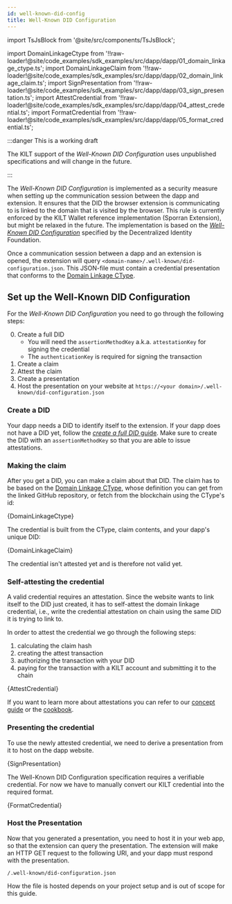 ```yaml
---
id: well-known-did-config
title: Well-Known DID Configuration
---
```



import TsJsBlock from '@site/src/components/TsJsBlock';

import DomainLinkageCtype from '!!raw-loader!@site/code_examples/sdk_examples/src/dapp/dapp/01_domain_linkage_ctype.ts';
import DomainLinkageClaim from '!!raw-loader!@site/code_examples/sdk_examples/src/dapp/dapp/02_domain_linkage_claim.ts';
import SignPresentation from '!!raw-loader!@site/code_examples/sdk_examples/src/dapp/dapp/03_sign_presentation.ts';
import AttestCredential from '!!raw-loader!@site/code_examples/sdk_examples/src/dapp/dapp/04_attest_credential.ts';
import FormatCredential from '!!raw-loader!@site/code_examples/sdk_examples/src/dapp/dapp/05_format_credential.ts';

:::danger This is a working draft

The KILT support of the *Well-Known DID Configuration* uses unpublished specifications and will change in the future.

:::

The *Well-Known DID Configuration* is implemented as a security measure when setting up the communication session between the dapp and extension.
It ensures that the DID the browser extension is communicating to is linked to the domain that is visited by the browser.
This rule is currently enforced by the KILT Wallet reference implementation (Sporran Extension), but might be relaxed in the future.
The implementation is based on the [*Well-Known DID Configuration*][well-known-spec] specified by the Decentralized Identity Foundation.

Once a communication session between a dapp and an extension is opened, the extension will query `<domain-name>/.well-known/did-configuration.json`.
This JSON-file must contain a credential presentation that conforms to the [Domain Linkage CType][CType-Domain-Linkage].

## Set up the Well-Known DID Configuration

For the *Well-Known DID Configuration* you need to go through the following steps:

0. Create a full DID
    * You will need the `assertionMethodKey` a.k.a. `attestationKey` for signing the credential
    * The `authenticationKey` is required for signing the transaction
1. Create a claim
2. Attest the claim
3. Create a presentation
4. Host the presentation on your website at `https://<your domain>/.well-known/did-configuration.json`

### Create a DID

Your dapp needs a DID to identify itself to the extension.
If your dapp does not have a DID yet, follow the [*create a full DID* guide][create-full-did].
Make sure to create the DID with an `assertionMethodKey` so that you are able to issue attestations.

### Making the claim

After you get a DID, you can make a claim about that DID.
The claim has to be based on the [Domain Linkage CType][CType-Domain-Linkage], whose definition you can get from the linked GitHub repository, or fetch from the blockchain using the CType's id:

<TsJsBlock funcEnd="return">
  {DomainLinkageCtype}
</TsJsBlock>

The credential is built from the CType, claim contents, and your dapp's unique DID:

<TsJsBlock funcEnd="return">
  {DomainLinkageClaim}
</TsJsBlock>

The credential isn't attested yet and is therefore not valid yet.

### Self-attesting the credential

A valid credential requires an attestation.
Since the website wants to link itself to the DID just created, it has to self-attest the domain linkage credential, i.e., write the credential attestation on chain using the same DID it is trying to link to.

In order to attest the credential we go through the following steps:

1. calculating the claim hash
2. creating the attest transaction
3. authorizing the transaction with your DID
4. paying for the transaction with a KILT account and submitting it to the chain

<TsJsBlock funcEnd="return">
  {AttestCredential}
</TsJsBlock>

If you want to learn more about attestations you can refer to our [concept guide][concept-attestations] or the [cookbook][cookbook-attestations].

### Presenting the credential

To use the newly attested credential, we need to derive a presentation from it to host on the dapp website.

<TsJsBlock funcEnd="return">
  {SignPresentation}
</TsJsBlock>

The Well-Known DID Configuration specification requires a verifiable credential.
For now we have to manually convert our KILT credential into the required format.

<TsJsBlock funcEnd="return">
  {FormatCredential}
</TsJsBlock>

### Host the Presentation

Now that you generated a presentation, you need to host it in your web app, so that the extension can query the presentation.
The extension will make an HTTP GET request to the following URI, and your dapp must respond with the presentation.

`/.well-known/did-configuration.json`

How the file is hosted depends on your project setup and is out of scope for this guide.

[concept-attestations]: ../../concepts/05_credentials/04_attestation.md
[cookbook-attestations]: ../01_sdk/02_cookbook/04_claiming/03_attestation_creation.md
[create-full-did]: ../01_sdk/02_cookbook/01_dids/02_full_did_creation.md
[well-known-spec]: https://identity.foundation/specs/did-configuration/
[CType-Domain-Linkage]: https://github.com/KILTprotocol/ctype-index/tree/main/ctypes/0x9d271c790775ee831352291f01c5d04c7979713a5896dcf5e81708184cc5c643
